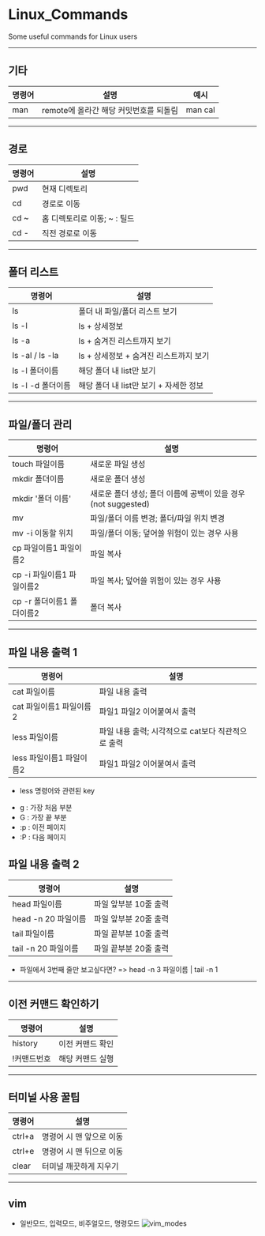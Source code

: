 # Linux_Commands
Some useful commands for Linux users

---

## 기타

|명령어|설명|예시|
|------|---|---|
|man|remote에 올라간 해당 커밋번호를 되돌림|man cal|

---

## 경로

|명령어|설명|
|------|---|
|pwd|현재 디렉토리|
|cd|경로로 이동|
|cd ~|홈 디렉토리로 이동; ~ : 틸드|
|cd -|직전 경로로 이동|

---

## 폴더 리스트
|명령어|설명|
|------|---|
|ls|폴더 내 파일/폴더 리스트 보기|
|ls -l|ls + 상세정보|
|ls -a|ls + 숨겨진 리스트까지 보기|
|ls -al / ls -la|ls + 상세정보 + 숨겨진 리스트까지 보기|
|ls -l 폴더이름|해당 폴더 내 list만 보기|
|ls -l -d 폴더이름|해당 폴더 내 list만 보기 + 자세한 정보|


---

## 파일/폴더 관리 
|명령어|설명|
|------|---|
|touch 파일이름|새로운 파일 생성|
|mkdir 폴더이름|새로운 폴더 생성|
|mkdir '폴더 이름'|새로운 폴더 생성; 폴더 이름에 공백이 있을 경우 (not suggested)|
|mv|파일/폴더 이름 변경; 폴더/파일 위치 변경|
|mv -i 이동할 위치|파일/폴더 이동; 덮어쓸 위험이 있는 경우 사용|
|cp 파일이름1 파일이름2|파일 복사|
|cp -i 파일이름1 파일이름2|파일 복사; 덮어쓸 위험이 있는 경우 사용 |
|cp -r 폴더이름1 폴더이름2|폴더 복사|


---

## 파일 내용 출력 1
|명령어|설명|
|------|---|
|cat 파일이름|파일 내용 출력|
|cat 파일이름1 파일이름2|파일1 파일2 이어붙여서 출력|
|less 파일이름|파일 내용 출력; 시각적으로 cat보다 직관적으로 출력|
|less 파일이름1 파일이름2|파일1 파일2 이어붙여서 출력|

* less 명령어와 관련된 key
 - g : 가장 처음 부분
 - G : 가장 끝 부분
 - :p : 이전 페이지
 - :P : 다음 페이지


## 파일 내용 출력 2
|명령어|설명|
|------|---|
|head 파일이름|파일 앞부분 10줄 출력|
|head -n 20 파일이름|파일 앞부분 20줄 출력|
|tail 파일이름|파일 끝부분 10줄 출력|
|tail -n 20 파일이름|파일 끝부분 20줄 출력|

* 파일에서 3번째 줄만 보고싶다면? 
 => head -n 3 파일이름 | tail -n 1 
 
 ---
 
 ## 이전 커맨드 확인하기
|명령어|설명|
|------|---|
|history|이전 커맨드 확인|
|!커맨드번호|해당 커맨드 실행|

---

 ## 터미널 사용 꿀팁
|명령어|설명|
|------|---|
|ctrl+a|명령어 시 맨 앞으로 이동|
|ctrl+e|명령어 시 맨 뒤으로 이동|
|clear|터미널 깨끗하게 지우기|

---

 ## vim
 * 일반모드, 입력모드, 비주얼모드, 명령모드
 ![vim_modes](https://kirkim.github.io/assets/img/etc/vim_image1.png)
 
